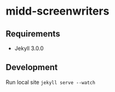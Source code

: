 # midd-screenwriters

## Requirements

- Jekyll 3.0.0

## Development
Run local site
``jekyll serve --watch``
